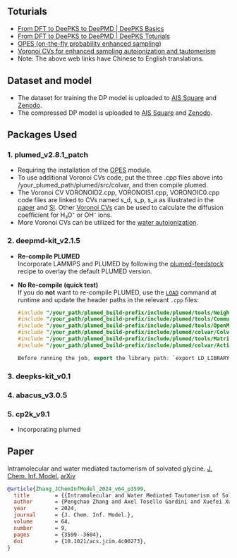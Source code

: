 ## Toturials
  - [From DFT to DeePKS to DeePMD | DeePKS Basics](https://nb.bohrium.dp.tech/detail/8742877753)
  - [From DFT to DeePKS to DeePMD | DeePKS Toturials](https://nb.bohrium.dp.tech/detail/7144731675)
  - [OPES (on-the-fly probability enhanced sampling)](https://bohrium.dp.tech/notebooks/9874998164)
  - [Voronoi CVs for enhanced sampling autoionization and tautomerism](https://bohrium.dp.tech/notebooks/83327491785)
  - Note: The above web links have Chinese to English translations.

## Dataset and model
  - The dataset for training the DP model is uploaded to [AIS Square](https://www.aissquare.com/datasets/detail?pageType=datasets&name=M06-2X_C2H5O2N_H2O&id=238) and [Zenodo](https://zenodo.org/records/14309264).
  - The compressed DP model is uploaded to [AIS Square](https://www.aissquare.com/models/detail?pageType=models&name=M06-2X_C2H5O2N_H2O&id=241) and [Zenodo](https://zenodo.org/records/14309264).

## Packages Used

### 1. plumed_v2.8.1_patch
  - Requiring the installation of the [OPES](https://www.plumed.org/doc-v2.8/user-doc/html/_o_p_e_s.html) module. 
  - To use additional Voronoi CVs code, put the three .cpp files above into /your_plumed_path/plumed/src/colvar, and then compile plumed. 
  - The Voronoi CV VORONOID2.cpp, VORONOIS1.cpp, VORONOIC0.cpp code files are linked to CVs named s_d, s_p, s_a as illustrated in the [paper](https://pubs.acs.org/doi/10.1021/acs.jcim.4c00273) and [SI](https://pubs.acs.org/doi/suppl/10.1021/acs.jcim.4c00273/suppl_file/ci4c00273_si_001.pdf). Other [Voronoi CVs](https://github.com/Zhang-pchao/OilWaterInterface/tree/main/Ion_Diffusion_Coefficient) can be used to calculate the diffusion coefficient for H₃O⁺ or OH⁻ ions.
  - More Voronoi CVs can be utilized for the [water autoionization](https://github.com/Zhang-pchao/OilWaterInterface/tree/main).

### 2. deepmd-kit_v2.1.5

- **Re-compile PLUMED**  
  Incorporate LAMMPS and PLUMED by following the [plumed-feedstock](https://github.com/Zhang-pchao/plumed-feedstock/tree/devel) recipe to overlay the default PLUMED version.

- **No Re-compile (quick test)**  
  If you do **not** want to re-compile PLUMED, use the [`LOAD`](https://www.plumed.org/doc-v2.8/user-doc/html/_l_o_a_d.html) command at runtime and update the header paths in the relevant `.cpp` files:

  ```cpp
  #include "/your_path/plumed_build-prefix/include/plumed/tools/NeighborList.h"
  #include "/your_path/plumed_build-prefix/include/plumed/tools/Communicator.h"
  #include "/your_path/plumed_build-prefix/include/plumed/tools/OpenMP.h"
  #include "/your_path/plumed_build-prefix/include/plumed/colvar/Colvar.h"
  #include "/your_path/plumed_build-prefix/include/plumed/tools/Matrix.h"
  #include "/your_path/plumed_build-prefix/include/plumed/colvar/ActionRegister.h"

  Before running the job, export the library path: `export LD_LIBRARY_PATH=/your_path/plumed_build-prefix/lib:$LD_LIBRARY_PATH`

### 3. deepks-kit_v0.1

### 4. abacus_v3.0.5

### 5. cp2k_v9.1
  - Incorporating plumed

## Paper

Intramolecular and water mediated tautomerism of solvated glycine. [J. Chem. Inf. Model.](https://pubs.acs.org/doi/10.1021/acs.jcim.4c00273) [arXiv](https://arxiv.org/abs/2311.05917)

```bibtex
@article{Zhang_JChemInfModel_2024_v64_p3599,
  title        = {{Intramolecular and Water Mediated Tautomerism of Solvated Glycine}},
  author       = {Pengchao Zhang and Axel Tosello Gardini and Xuefei Xu and Michele Parrinello},
  year         = 2024,
  journal      = {J. Chem. Inf. Model.},
  volume       = 64,
  number       = 9,
  pages        = {3599--3604},
  doi          = {10.1021/acs.jcim.4c00273},
}

